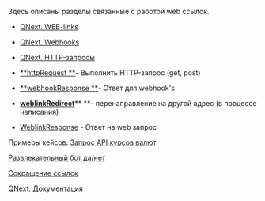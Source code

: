 
Здесь описаны разделы связанные с работой web ссылок.
* [QNext. WEB-links](/ph/QNext-admin-web-links-09-11)
* [QNext. Webhooks](/ph/QNext-admin-webhooks-09-11)
* [QNext. HTTP-запросы](/ph/QNext-admin-http-requests-09-11)




 * [**httpRequest **](/ph/QNext-admin-reaction-httpRequest-05-09)- Выполнить HTTP-запрос (get, post)
 * [**webhookResponse **](/ph/QNext-admin-reaction-webhookResponse-05-09)- Ответ для webhook's
 * [**weblinkRedirect**](/ph/QNext-admin-reaction-redirectUrl-11-25)** **- перенаправление на другой адрес (в процессе написания)
 * [WeblinkResponse](/ph/QNext-admin-reaction-WeblinkResponse-01-31) - Ответ на web запрос



Примеры кейсов:
[Запрос API курсов валют](https://t.me/QNextCases/119)

[Развлекательный бот да/нет](https://t.me/QNextCases/189)

[Сокращение ссылок](https://t.me/QNextCases/190)





[QNext. Документация](/ph/QNext-admin-documentation-05-08)

